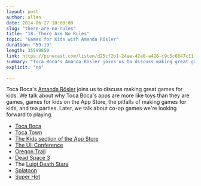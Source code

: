 ```yaml
---
layout: post
author: allen
date: 2014-06-27 10:00:00
slug: "there-are-no-rules"
title: "18. There Are No Rules"
topic: "Games for Kids with Amanda Rösler"
duration: "59:19"
length: 35599850
link: https://pinecast.com/listen/d25cf2b1-24ae-42a0-a426-c9c5c6647c11.mp3?source=rss&amp;aid=a5a9bb7b-dafe-4996-a2d7-9572966282f8.mp3
summary: "Toca Boca's Amanda Rösler joins us to discuss making great games for kids. We talk about why Toca Boca's apps are more like toys than they are games, games for kids on the App Store, and the pitfalls of making games for kids. Later, we talk about co-op games we're looking forward to playing."
explicit: "no"

---
```


Toca Boca's [Amanda Rösler](https://twitter.com/mandyrosler) joins us to discuss making great games for kids. We talk about why Toca Boca's apps are more like toys than they are games, games for kids on the App Store, the pitfalls of making games for kids, and tea parties. Later, we talk about co-op games we're looking forward to playing.


- [Toca Boca](http://tocaboca.com/)
- [Toca Town](http://tocaboca.com/game/toca-town/)
- [The Kids section of the App Store](http://techcrunch.com/2013/09/22/introducing-apples-new-kids-app-store/)
- [The Úll Conference](http://2014.ull.ie/)
- [Oregon Trail][1]
- [Dead Space 3](http://en.wikipedia.org/wiki/Dead_Space_3)
- The [Luigi Death Stare](http://knowyourmeme.com/memes/luigis-death-stare)
- [Splatoon](http://e3.nintendo.com/games/wiiu/splatoon/)
- [Super Hot](http://superhotgame.com/)

[1]: http://en.wikipedia.org/wiki/The_Oregon_Trail_(video_game)
